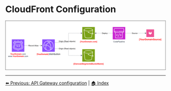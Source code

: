# CloudFront Configuration
![Owncast-CloudFront.drawio.svg](/Images/Owncast-CloudFront.drawio.svg)



---
[⬅️ Previous: API Gateway configuration](12-API-Gateway.md) | [🏠 Index](../README.md)